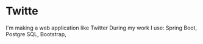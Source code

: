 # Twitte
I'm making a web application like Twitter
During my work I use: Spring Boot, Postgre SQL, Bootstrap,
